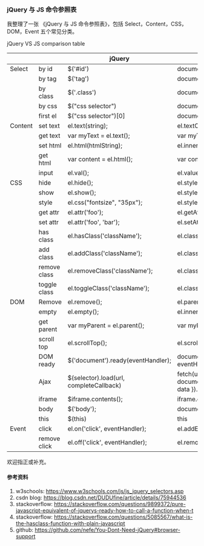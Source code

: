 ### jQuery 与 JS 命令参照表

我整理了一张 《jQuery 与 JS 命令参照表》，包括 Select，Content，CSS，DOM，Event 五个常见分类。

jQuery VS JS comparison table

|         |              | jQuery                                  | JS                                                                                                                             |
|---------|--------------|-----------------------------------------|--------------------------------------------------------------------------------------------------------------------------------|
| Select  | by id        | $('#id')                                | document.getElementById('id')                                                                                                  |
|         | by tag       | $('tag')                                | document.getElementsByTagName('tag')                                                                                           |
|         | by class     | $('.class')                             | document.getElementsByClassName("class");                                                                                      |
|         | by css       | $("css selector")                       | document.querySelectorAll("css selector")                                                                                      |
|         | first el     | $("css selector")[0]                    | document.querySelector("css selector")                                                                                         |
| Content | set text     | el.text(string);                        | el.textContent = string;                                                                                                       |
|         | get text     | var myText = el.text();                 | var myText = el.textContent                                                                                                    |
|         | set html     | el.html(htmlString);                    | el.innerHTML = htmlString;                                                                                                     |
|         | get html     | var content = el.html();                | var content = el.innerHTML;                                                                                                    |
|         | input        | el.val();                               | el.value;                                                                                                                      |
| CSS     | hide         | el.hide();                              | el.style.display = "none";                                                                                                     |
|         | show         | el.show();                              | el.style.display = "";                                                                                                         |
|         | style        | el.css("fontsize", "35px");             | el.style.fontSize = "35px";                                                                                                    |
|         | get attr     | el.attr('foo');                         | el.getAttribute('foo');                                                                                                        |
|         | set attr     | el.attr('foo', 'bar');                  | el.setAttribute('foo', 'bar');                                                                                                 |
|         | has class    | el.hasClass('className');               | el.classList.contains('className')                                                                                             |
|         | add class    | el.addClass('className');               | el.classList.add('className');                                                                                                 |
|         | remove class | el.removeClass('className');            | el.classList.remove('className');                                                                                              |
|         | toggle class | el.toggleClass('className');            | el.classList.toggle('className');                                                                                              |
| DOM     | Remove       | el.remove();                            | el.parentNode.removeChild(el);                                                                                                 |
|         | empty        | el.empty();                             | el.innerHTML = null;                                                                                                           |
|         | get parent   | var myParent = el.parent();             | var myParent = el.parentNode;                                                                                                  |
|         | scroll top   | el.scrollTop();                  | el.scrollTop;                                                                                            |
|         | DOM ready    | $('document').ready(eventHandler);      | document.addEventListener('DOMContentLoaded', eventHandler);                                                                   |
|         | Ajax         | $(selector).load(url, completeCallback) | fetch(url).then(data => data.text() ).then(data=>{ document.querySelector(selector).innerHTML = data }).then(completeCallback) |
|         | iframe       | $iframe.contents();                     | iframe.contentDocument;                                                                                                        |
|         | body         | $('body');                              | document.body;                                                                                                                 |
|         | this         | $(this)                                 | this                                                                                                                           |
| Event   | click        | el.on('click', eventHandler);           | el.addEventListener('click', eventHandler);                                                                                    |
|         | remove click | el.off('click', eventHandler);          | el.removeEventListener('click', eventHandler);                                                                                 |

欢迎指正或补充。

#### 参考资料
1. w3schools: https://www.w3schools.com/js/js_jquery_selectors.asp 
2. csdn blog: https://blog.csdn.net/DUDUfine/article/details/75944536 
3. stackoverflow: https://stackoverflow.com/questions/9899372/pure-javascript-equivalent-of-jquerys-ready-how-to-call-a-function-when-t
4. stackoverflow: https://stackoverflow.com/questions/5085567/what-is-the-hasclass-function-with-plain-javascript 
5. github: https://github.com/nefe/You-Dont-Need-jQuery#browser-support
